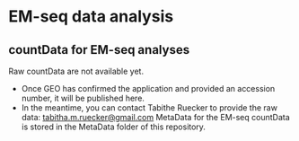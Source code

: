 # EM-seq data analysis

## countData for EM-seq analyses
Raw countData are not available yet.
- Once GEO has confirmed the application and provided an accession number, it will be published here.
- In the meantime, you can contact Tabithe Ruecker to provide the raw data: tabitha.m.ruecker@gmail.com
MetaData for the EM-seq countData is stored in the MetaData folder of this repository.
